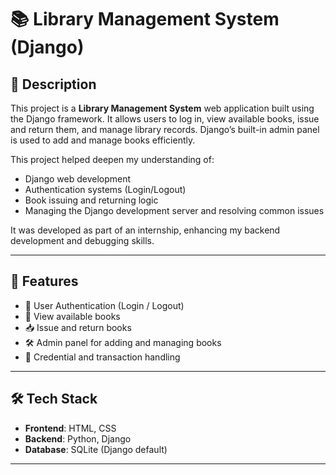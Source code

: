 # 📚 Library Management System (Django)

## 📌 Description

This project is a **Library Management System** web application built using the Django framework. It allows users to log in, view available books, issue and return them, and manage library records. Django’s built-in admin panel is used to add and manage books efficiently.

This project helped deepen my understanding of:
- Django web development
- Authentication systems (Login/Logout)
- Book issuing and returning logic
- Managing the Django development server and resolving common issues

It was developed as part of an internship, enhancing my backend development and debugging skills.

---

## 🚀 Features

- 👤 User Authentication (Login / Logout)
- 📖 View available books
- 📥 Issue and return books
- 🛠️ Admin panel for adding and managing books
- 🧾 Credential and transaction handling

---

## 🛠️ Tech Stack

- **Frontend**: HTML, CSS  
- **Backend**: Python, Django  
- **Database**: SQLite (Django default)

---
